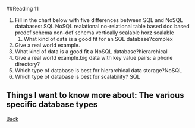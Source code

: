 ##Reading 11
1. Fill in the chart below with five differences between SQL and NoSQL databases:
SQL	NoSQL
realational	no-relational
table based	doc based
predef schema	non-def schema
vertically scalable	horz scalable
	1.	What kind of data is a good fit for an SQL database?complex
1. Give a real world example.
2. What kind of data is a good fit a NoSQL database?hierarchical
3. Give a real world example.big data  with key value pairs: a phone directory?
4. Which type of database is best for hierarchical data storage?NoSQL
5. Which type of database is best for scalability? SQL
## Things I want to know more about: The various specific database types

[Back](README.md)